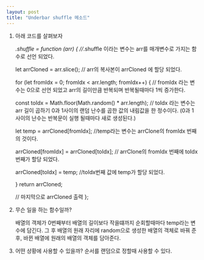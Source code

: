 ```yaml
---
layout: post
title: "Underbar shuffle 메소드"
---
```


1. 아래 코드를 살펴보자


     _.shuffle = function (arr) { 
    //_.shuffle 이라는 변수는 arr를 매개변수로 가지는 함수로 선언 되었다.

    let arrCloned = arr.slice();
    // arr의 복사본이 arrCloned 에 할당 되었다.
  
    for (let fromIdx = 0; fromIdx < arr.length; fromIdx++) {
    // fromIdx 라는 변수는 0으로 선언 되었고 arr의 길이만큼 반복되며 반복될때마다 1씩 증가한다.
  
    const toIdx = Math.floor(Math.random() * arr.length);
    // toIdx 라는 변수는 arr 길이 곱하기 0과 1사이의 랜덤 난수를 곱한 값의 내림값을 한 정수이다. (0과 1사이의 난수는 반복문이 실행 될때마다 새로 생성된다.)
    
    let temp = arrCloned[fromIdx];
    //temp라는 변수는 arrClone의 fromIdx 번째의 것이다.
    
    arrCloned[fromIdx] = arrCloned[toIdx];
    // arrClone의 fromIdx 번째에 toIdx번째가 할당 되었다.
    
    arrCloned[toIdx] = temp;
    //toIdx번째 값에 temp가 할당 되었다.
    
    }
    return arrCloned;
  
    // 마지막으로 arrCloned 출력
    };

2. 무슨 일을 하는 함수일까?
 
   배열의 객체가 0번째부터 배열의 길이보다 작을떄까지 순회할때마다 temp라는 변수에 담긴다. 그 후 배열의 원래 자리에 random으로 생성한 배열의 객체로 바꿔 준 후, 
   바뀐 배열에 원래의 배열의 객체를 담아준다.
 
 3. 어떤 상황에 사용할 수 있을까?
   순서를 랜덤으로 정할때 사용할 수 있다.
